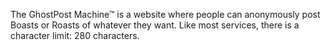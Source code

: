  The GhostPost Machine™ is a website where people can anonymously post Boasts or Roasts of whatever they want. Like most services, there is a character limit: 280 characters.